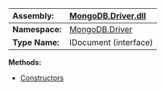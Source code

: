 | **Assembly:** | [MongoDB.Driver.dll](MongoDB_Driver.md) |
|:--------------|:----------------------------------------|
| **Namespace:** | [MongoDB.Driver](N_MongoDB_Driver.md)   |
| **Type Name:** | IDocument (interface)                   |

**Methods:**
  * [Constructors](#Constructors.md)
